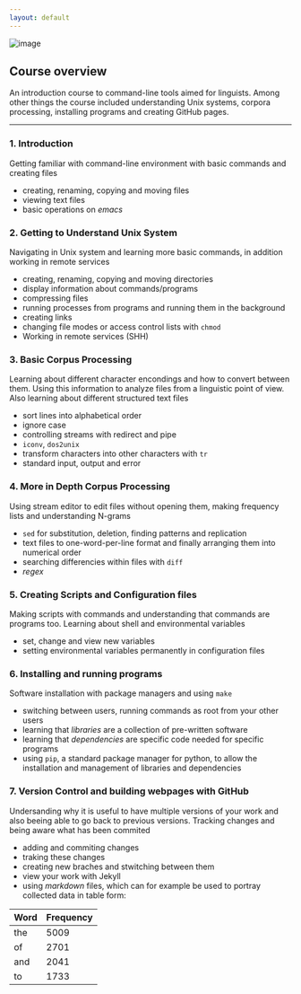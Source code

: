 ```yaml
---
layout: default
---
```


![image](https://hackernoon.com/hn-images/1*jFyawcsqoYctkTuZg6wQ1A.jpeg)

## Course overview  
An introduction course to command-line tools aimed for linguists. Among other things the course included understanding Unix systems, corpora processing, installing programs and creating GitHub pages.

---
### 1. Introduction 
Getting familiar with command-line environment with basic commands and creating files
 * creating, renaming, copying and moving files    
 * viewing text files  
 * basic operations on _emacs_   

### 2. Getting to Understand Unix System  
Navigating in Unix system and learning more basic commands, in addition working in remote services
 * creating, renaming, copying and moving directories  
 * display information about commands/programs    
 * compressing files  
 * running processes from programs and running them in the background   
 * creating links  
 * changing file modes or access control lists with `chmod`  
 * Working in remote services (SHH)  

### 3. Basic Corpus Processing  
Learning about different character encondings and how to convert between them. Using this information to analyze files from a linguistic point of view. Also learning about different structured text files
 * sort lines into alphabetical order
 * ignore case
 * controlling streams with redirect and pipe
 * `iconv`, `dos2unix`
 * transform characters into other characters with `tr`
 * standard input, output and error

### 4. More in Depth Corpus Processing
Using stream editor to edit files without opening them, making frequency lists and understanding N-grams
 * `sed` for substitution, deletion, finding patterns and replication    
 * text files to one-word-per-line format and finally arranging them into numerical order
 * searching differencies within files with `diff` 
 * _regex_ 

### 5. Creating Scripts and Configuration files
Making scripts with commands and understanding that commands are programs too. Learning about shell and environmental variables
 * set, change and view new variables
 * setting environmental variables permanently in configuration files 

### 6. Installing and running programs
Software installation with package managers and using `make` 
 * switching between users, running commands as root from your other users
 * learning that _libraries_ are a collection of pre-written software
 * learning that _dependencies_ are specific code needed for specific programs
 * using `pip`, a standard package manager for python, to allow the installation and management of libraries and dependencies

### 7. Version Control and building webpages with GitHub
Undersanding why it is useful to have multiple versions of your work and also beeing able to go back to previous versions. Tracking changes and being aware what has been commited
 * adding and commiting changes
 * traking these changes
 * creating new braches and stwitching between them
 * view your work with Jekyll 
 * using _markdown_ files, which can for example be used to portray collected data in table form:   

Word | Frequency |  
---  | ---       |
the  | 5009      |     
of   | 2701      |   
and  | 2041      |     
to   | 1733      |  	
